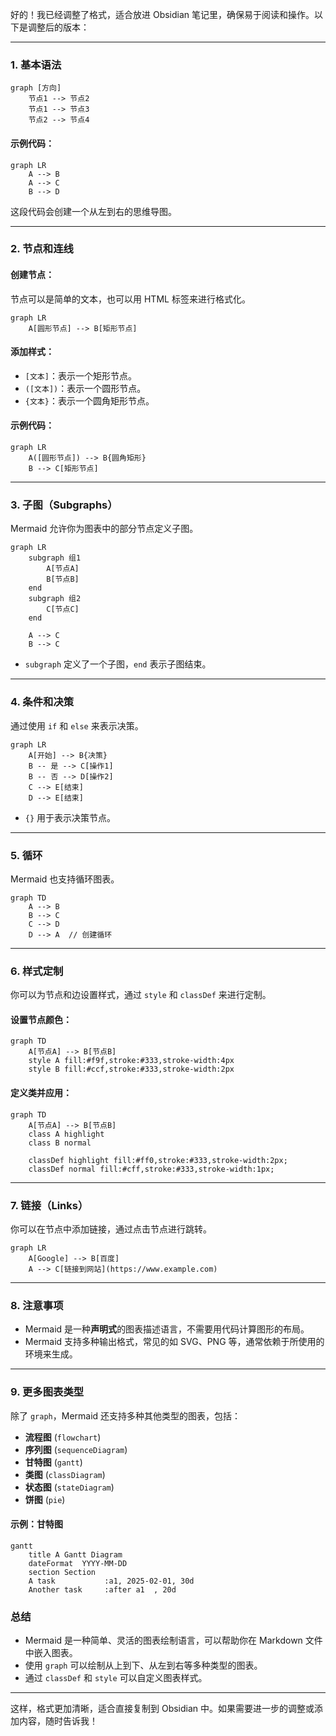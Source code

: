 好的！我已经调整了格式，适合放进 Obsidian 笔记里，确保易于阅读和操作。以下是调整后的版本：

---

### 1. **基本语法**

```mermaid
graph [方向]
    节点1 --> 节点2
    节点1 --> 节点3
    节点2 --> 节点4
```

#### 示例代码：

```mermaid
graph LR
    A --> B
    A --> C
    B --> D
```

这段代码会创建一个从左到右的思维导图。

---

### 2. **节点和连线**

#### 创建节点：
节点可以是简单的文本，也可以用 HTML 标签来进行格式化。

```mermaid
graph LR
    A[圆形节点] --> B[矩形节点]
```

#### 添加样式：
- `[文本]`：表示一个矩形节点。
- `([文本])`：表示一个圆形节点。
- `{文本}`：表示一个圆角矩形节点。

#### 示例代码：

```mermaid
graph LR
    A([圆形节点]) --> B{圆角矩形}
    B --> C[矩形节点]
```

---

### 3. **子图（Subgraphs）**

Mermaid 允许你为图表中的部分节点定义子图。

```mermaid
graph LR
    subgraph 组1
        A[节点A]
        B[节点B]
    end
    subgraph 组2
        C[节点C]
    end

    A --> C
    B --> C
```

- `subgraph` 定义了一个子图，`end` 表示子图结束。

---

### 4. **条件和决策**

通过使用 `if` 和 `else` 来表示决策。

```mermaid
graph LR
    A[开始] --> B{决策}
    B -- 是 --> C[操作1]
    B -- 否 --> D[操作2]
    C --> E[结束]
    D --> E[结束]
```

- `{}` 用于表示决策节点。

---

### 5. **循环**

Mermaid 也支持循环图表。

```mermaid
graph TD
    A --> B
    B --> C
    C --> D
    D --> A  // 创建循环
```

---

### 6. **样式定制**

你可以为节点和边设置样式，通过 `style` 和 `classDef` 来进行定制。

#### 设置节点颜色：

```mermaid
graph TD
    A[节点A] --> B[节点B]
    style A fill:#f9f,stroke:#333,stroke-width:4px
    style B fill:#ccf,stroke:#333,stroke-width:2px
```

#### 定义类并应用：

```mermaid
graph TD
    A[节点A] --> B[节点B]
    class A highlight
    class B normal

    classDef highlight fill:#ff0,stroke:#333,stroke-width:2px;
    classDef normal fill:#cff,stroke:#333,stroke-width:1px;
```

---

### 7. **链接（Links）**

你可以在节点中添加链接，通过点击节点进行跳转。

```mermaid
graph LR
    A[Google] --> B[百度]
    A --> C[链接到网站](https://www.example.com)
```

---

### 8. **注意事项**

- Mermaid 是一种**声明式**的图表描述语言，不需要用代码计算图形的布局。
- Mermaid 支持多种输出格式，常见的如 SVG、PNG 等，通常依赖于所使用的环境来生成。

---

### 9. **更多图表类型**

除了 `graph`，Mermaid 还支持多种其他类型的图表，包括：
- **流程图** (`flowchart`)
- **序列图** (`sequenceDiagram`)
- **甘特图** (`gantt`)
- **类图** (`classDiagram`)
- **状态图** (`stateDiagram`)
- **饼图** (`pie`)

#### 示例：甘特图

```mermaid
gantt
    title A Gantt Diagram
    dateFormat  YYYY-MM-DD
    section Section
    A task           :a1, 2025-02-01, 30d
    Another task     :after a1  , 20d
```

### 总结

- Mermaid 是一种简单、灵活的图表绘制语言，可以帮助你在 Markdown 文件中嵌入图表。
- 使用 `graph` 可以绘制从上到下、从左到右等多种类型的图表。
- 通过 `classDef` 和 `style` 可以自定义图表样式。

---

这样，格式更加清晰，适合直接复制到 Obsidian 中。如果需要进一步的调整或添加内容，随时告诉我！